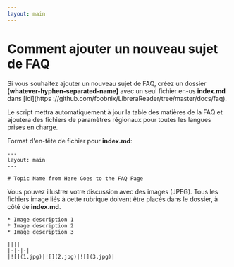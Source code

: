 ```yaml
---
layout: main
---
```


# Comment ajouter un nouveau sujet de FAQ

Si vous souhaitez ajouter un nouveau sujet de FAQ, créez un dossier **[whatever-hyphen-separated-name]** avec un seul fichier en-us **index.md** dans [ici](https ://github.com/foobnix/LibreraReader/tree/master/docs/faq).

Le script mettra automatiquement à jour la table des matières de la FAQ et ajoutera des fichiers de paramètres régionaux pour toutes les langues prises en charge.

Format d'en-tête de fichier pour **index.md**:

```
---
layout: main
---

# Topic Name from Here Goes to the FAQ Page
```

Vous pouvez illustrer votre discussion avec des images (JPEG). Tous les fichiers image liés à cette rubrique doivent être placés dans le dossier, à côté de **index.md**.

```
* Image description 1
* Image description 2
* Image description 3

||||
|-|-|-|
|![](1.jpg)|![](2.jpg)|![](3.jpg)|
```
